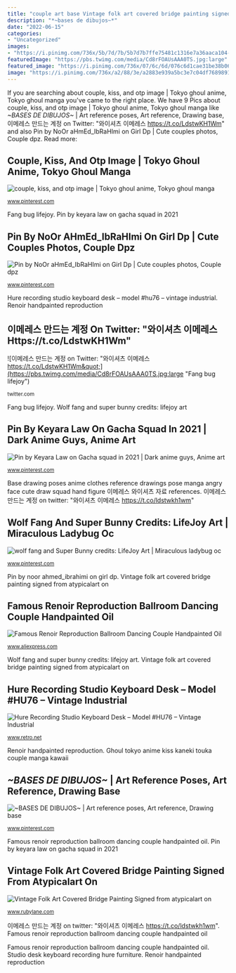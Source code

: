 ```yaml
---
title: "couple art base Vintage folk art covered bridge painting signed from atypicalart on"
description: "*~bases de dibujos~*"
date: "2022-06-15"
categories:
- "Uncategorized"
images:
- "https://i.pinimg.com/736x/5b/7d/7b/5b7d7b7ffe75481c1316e7a36aaca104--mundo-geek-tokyo-ghoul.jpg"
featuredImage: "https://pbs.twimg.com/media/Cd8rFOAUsAAA0TS.jpg:large"
featured_image: "https://i.pinimg.com/736x/07/6c/6d/076c6d1cae31be38b06c66f8d358d46a.jpg"
image: "https://i.pinimg.com/736x/a2/88/3e/a2883e939a5bc3e7c04df768989146c4.jpg"
---
```


If you are searching about couple, kiss, and otp image | Tokyo ghoul anime, Tokyo ghoul manga you've came to the right place. We have 9 Pics about couple, kiss, and otp image | Tokyo ghoul anime, Tokyo ghoul manga like *~BASES DE DIBUJOS~* | Art reference poses, Art reference, Drawing base, 이메레스 만드는 계정 on Twitter: &quot;와이셔츠 이메레스 https://t.co/LdstwKH1Wm&quot; and also Pin by NoOr aHmEd_IbRaHImi on Girl Dp | Cute couples photos, Couple dpz. Read more:

## Couple, Kiss, And Otp Image | Tokyo Ghoul Anime, Tokyo Ghoul Manga

![couple, kiss, and otp image | Tokyo ghoul anime, Tokyo ghoul manga](https://i.pinimg.com/736x/5b/7d/7b/5b7d7b7ffe75481c1316e7a36aaca104--mundo-geek-tokyo-ghoul.jpg "Wolf fang and super bunny credits: lifejoy art")

<small>www.pinterest.com</small>

Fang bug lifejoy. Pin by keyara law on gacha squad in 2021

## Pin By NoOr AHmEd_IbRaHImi On Girl Dp | Cute Couples Photos, Couple Dpz

![Pin by NoOr aHmEd_IbRaHImi on Girl Dp | Cute couples photos, Couple dpz](https://i.pinimg.com/736x/07/6c/6d/076c6d1cae31be38b06c66f8d358d46a.jpg "Studio desk keyboard recording hure furniture")

<small>www.pinterest.com</small>

Hure recording studio keyboard desk – model #hu76 – vintage industrial. Renoir handpainted reproduction

## 이메레스 만드는 계정 On Twitter: &quot;와이셔츠 이메레스 Https://t.co/LdstwKH1Wm&quot;

![이메레스 만드는 계정 on Twitter: &quot;와이셔츠 이메레스 https://t.co/LdstwKH1Wm&quot;](https://pbs.twimg.com/media/Cd8rFOAUsAAA0TS.jpg:large "Fang bug lifejoy")

<small>twitter.com</small>

Fang bug lifejoy. Wolf fang and super bunny credits: lifejoy art

## Pin By Keyara Law On Gacha Squad In 2021 | Dark Anime Guys, Anime Art

![Pin by Keyara Law on Gacha squad in 2021 | Dark anime guys, Anime art](https://i.pinimg.com/736x/2a/3c/e0/2a3ce0e5669b089de4aedfb8fe95d3ba.jpg "*~bases de dibujos~*")

<small>www.pinterest.com</small>

Base drawing poses anime clothes reference drawings pose manga angry face cute draw squad hand figure 이메레스 와이셔츠 자료 references. 이메레스 만드는 계정 on twitter: &quot;와이셔츠 이메레스 https://t.co/ldstwkh1wm&quot;

## Wolf Fang And Super Bunny Credits: LifeJoy Art | Miraculous Ladybug Oc

![wolf fang and Super Bunny credits: LifeJoy Art | Miraculous ladybug oc](https://i.pinimg.com/736x/a2/88/3e/a2883e939a5bc3e7c04df768989146c4.jpg "Fang bug lifejoy")

<small>www.pinterest.com</small>

Pin by noor ahmed_ibrahimi on girl dp. Vintage folk art covered bridge painting signed from atypicalart on

## Famous Renoir Reproduction Ballroom Dancing Couple Handpainted Oil

![Famous Renoir Reproduction Ballroom Dancing Couple Handpainted Oil](https://ae01.alicdn.com/kf/HTB1nN86KFXXXXXIXFXXq6xXFXXXy/Famous-Renoir-Reproduction-Ballroom-Dancing-Couple-Handpainted-Oil-Painting-on-Canvas-Wall-Art-Home-Decoration-Free.jpg_640x640.jpg "Famous renoir reproduction ballroom dancing couple handpainted oil")

<small>www.aliexpress.com</small>

Wolf fang and super bunny credits: lifejoy art. Vintage folk art covered bridge painting signed from atypicalart on

## Hure Recording Studio Keyboard Desk – Model #HU76 – Vintage Industrial

![Hure Recording Studio Keyboard Desk – Model #HU76 – Vintage Industrial](http://retronet-wpengine.netdna-ssl.com/wp-content/uploads/2018/04/HVH-Architect-House-Hure-Studio-Desk4.jpg "Wolf fang and super bunny credits: lifejoy art")

<small>www.retro.net</small>

Renoir handpainted reproduction. Ghoul tokyo anime kiss kaneki touka couple manga kawaii

## *~BASES DE DIBUJOS~* | Art Reference Poses, Art Reference, Drawing Base

![*~BASES DE DIBUJOS~* | Art reference poses, Art reference, Drawing base](https://i.pinimg.com/736x/c0/92/f2/c092f24180eb751d324099337ef6a4c4.jpg "Pin by noor ahmed_ibrahimi on girl dp")

<small>www.pinterest.com</small>

Famous renoir reproduction ballroom dancing couple handpainted oil. Pin by keyara law on gacha squad in 2021

## Vintage Folk Art Covered Bridge Painting Signed From Atypicalart On

![Vintage Folk Art Covered Bridge Painting Signed from atypicalart on](https://cdn0.rubylane.com/shops/atypicalart/TOR04282008.3L.jpg?248 "*~bases de dibujos~*")

<small>www.rubylane.com</small>

이메레스 만드는 계정 on twitter: &quot;와이셔츠 이메레스 https://t.co/ldstwkh1wm&quot;. Famous renoir reproduction ballroom dancing couple handpainted oil

Famous renoir reproduction ballroom dancing couple handpainted oil. Studio desk keyboard recording hure furniture. Renoir handpainted reproduction
